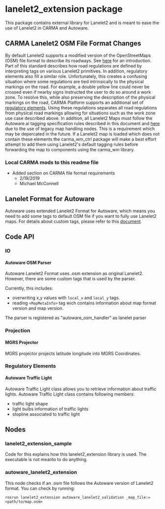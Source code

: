 # lanelet2_extension package
This package contains external library for Lanelet2 and is meant to ease the use of Lanelet2 in CARMA and Autoware.

## CARMA Lanelet2 OSM File Format Changes

By default Lanelet2 supports a modified version of the OpenStreetMaps (OSM) file format to describe its roadways. See [here](https://github.com/fzi-forschungszentrum-informatik/Lanelet2/blob/master/lanelet2_maps/README.md) for an introduction. Part of this standard describes how road regulations are defined by interpreting tags on various Lanelet2 primitives. In addition, regulatory elements also fill a similar role. Unfortunately, this creates a confusing situation where some regulations are tied intrinsically to the physical markings on the road. For example, a double yellow line could never be crossed even if nearby signs instructed the user to do so around a work zone. To resolve this, while also preserving the description of the physical markings on the road, CARMA Platform supports an additional set of [regulatory elements](./docs/RegulatoryElements.md). Using these regulations separates all road regulations from physical road markings allowing for situations such as the work zone use case described above. In addition, all Lanelet2 Maps must follow the Autoware.ai tagging specification rules described in this document and [here](./docs/lanelet2_format_extension.md) due to the use of legacy map handling nodes. This is a requirement which may be depercated in the future. If a Lanelet2 map is loaded which does not contain these elements the carma_wm_ctrl package will make a best effort attempt to add them using Lanelet2's default tagging rules before forwarding the map to components using the carma_wm library.

### Local CARMA mods to this readme file

- Added section on CARMA file format requirements
  - 2/19/2019
  - Michael McConnell

## Lanelet Format for Autoware
Autoware uses extended Lanelet2 Format for Autoware, which means you need to add some tags to default OSM file if you want to fully use Lanelet2 maps. For details about custom tags, please refer to this [document](./docs/lanelet2_format_extension.md).

## Code API
### IO 
#### Autoware OSM Parser
Autoware Lanelet2 Format uses .osm extension as original Lanelet2.
However, there are some custom tags that is used by the parser.

Currently, this includes:
* overwriting x,y values with `local_x` and `local_y` tags.
* reading `<MapMetaInfo>` tag wich contains information about map format version and map version.

The parser is registered as "autoware_osm_handler" as lanelet parser

### Projection
#### MGRS Projector
MGRS projector projects latitude longitude into MGRS Coordinates. 

### Regulatory Elements
#### Autoware Traffic Light
Autoware Traffic Light class allows you to retrieve information about traffic lights.
Autoware Traffic Light class contains following members:
* traffic light shape
* light bulbs information of traffic lights
* stopline associated to traffic light

## Nodes
### lanelet2_extension_sample
Code for this explains how this lanelet2_extension library is used.
The executable is not meanto to do anything. 

### autoware_lanelet2_extension
This node checks if an .osm file follows the Autoware version of Lanelet2 format.
You can check by running:
```
rosrun lanelet2_extension autoware_lanelet2_validation _map_file:=<path/to/map.osm>
```

